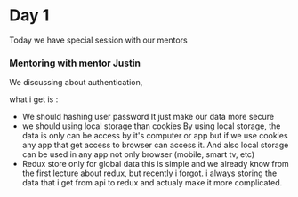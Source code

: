 # Day 1
Today we have special session with our mentors

### Mentoring with mentor Justin
We discussing about authentication, 

what i get is :
* We should hashing user password
  It just make our data more secure
* we should using local storage than cookies
  By using local storage, the data is only can be access by it's computer or app but if we use cookies any app that get access to browser can access it.
  And also local storage can be used in any app not only browser (mobile, smart tv, etc)
* Redux store only for global data
  this is simple and we already know from the first lecture about redux, but recently i forgot. i always storing the data that i get from api to redux and actualy make it more complicated.
 
